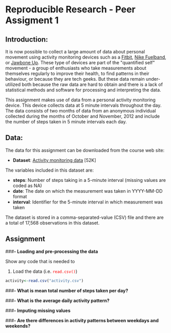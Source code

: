 
**Reproducible Research - Peer Assigment 1**
===========================================

**Introduction:**
-----------------

It is now possible to collect a large amount of data about personal movement using activity monitoring devices such as a [Fitbit](http://www.fitbit.com/), [Nike Fuelband](http://www.nike.com/us/en_us/c/nikeplus-fuelband), or [Jawbone Up](https://jawbone.com/up). These type of devices are part of the "quantified self" movement - a group of enthusiasts who take measurements about themselves regularly to improve their health, to find patterns in their behaviour, or because they are tech geeks. But these data remain under-utilized both because the raw data are hard to obtain and there is a lack of statistical methods and software for processing and interpreting the data.

This assignment makes use of data from a personal activity monitoring device. This device collects data at 5 minute intervals throughout the day. The data consists of two months of data from an anonymous individual collected during the months of October and November, 2012 and include the number of steps taken in 5 minute intervals each day.


**Data:**
---------
The data for this assignment can be downloaded from the course web site:

* **Dataset**: [Activity monitoring data](https://d396qusza40orc.cloudfront.net/repdata%2Fdata%2Factivity.zip) [52K]

The variables included in this dataset are:

*	**steps**: Number of steps taking in a 5-minute interval (missing values are coded as NA)
*	**date**: The date on which the measurement was taken in YYYY-MM-DD format
*	**interval**: Identifier for the 5-minute interval in which measurement was taken

The dataset is stored in a comma-separated-value (CSV) file and there are a total of 17,568 observations in this dataset.

**Assignment**
--------------

###**- Loading and pre-processing the data**

Show any code that is needed to

1.  Load the data (i.e. <span style="color:red">```read.csv()```</span>)


```r
activity<-read.csv("activity.csv")
```


###**- What is mean total number of steps taken per day?**

###**- What is the average daily activity pattern?**

###**- Imputing missing values**

###**- Are there differences in activity patterns between weekdays and weekends?**
